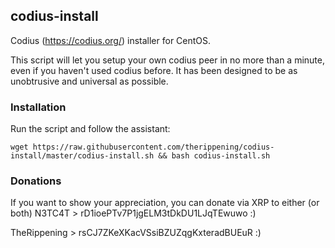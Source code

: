 ## codius-install
Codius (https://codius.org/) installer for CentOS.

This script will let you setup your own codius peer in no more than a minute, even if you haven't used codius before. It has been designed to be as unobtrusive and universal as possible.

### Installation
Run the script and follow the assistant:

`wget https://raw.githubusercontent.com/therippening/codius-install/master/codius-install.sh && bash codius-install.sh`

### Donations

If you want to show your appreciation, you can donate via XRP to either (or both)
N3TC4T > rD1ioePTv7P1jgELM3tDkDU1LJqTEwuwo :)

TheRippening > rsCJ7ZKeXKacVSsiBZUZqgKxteradBUEuR :)


